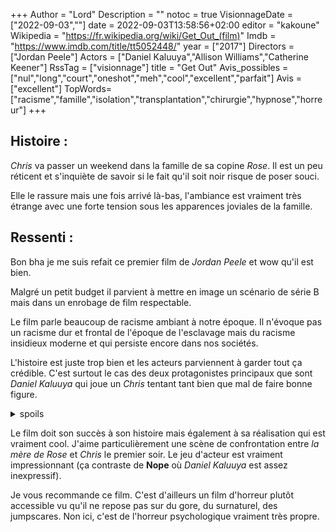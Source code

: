 +++
Author = "Lord"
Description = ""
notoc = true
VisionnageDate = ["2022-09-03",""]
date = 2022-09-03T13:58:56+02:00
editor = "kakoune"
Wikipedia = "https://fr.wikipedia.org/wiki/Get_Out_(film)"
Imdb = "https://www.imdb.com/title/tt5052448/"
year = ["2017"]
Directors = ["Jordan Peele"]
Actors = ["Daniel Kaluuya","Allison Williams","Catherine Keener"]
RssTag = ["visionnage"]
title = "Get Out"
Avis_possibles = ["nul","long","court","oneshot","meh","cool","excellent","parfait"]
Avis = ["excellent"] 
TopWords=["racisme","famille","isolation","transplantation","chirurgie","hypnose","horreur"]
+++
## Histoire :
*Chris* va passer un weekend dans la famille de sa copine *Rose*.
Il est un peu réticent et s'inquiète de savoir si le fait qu'il soit noir risque de poser souci.

Elle le rassure mais une fois arrivé là-bas, l'ambiance est vraiment très étrange avec une forte tension sous les apparences joviales de la famille.

## Ressenti :
Bon bha je me suis refait ce premier film de *Jordan Peele* et wow qu'il est bien.

Malgré un petit budget il parvient à mettre en image un scénario de série B mais dans un enrobage de film respectable.

Le film parle beaucoup de racisme ambiant à notre époque.
Il n'évoque pas un racisme dur et frontal de l'époque de l'esclavage mais du racisme insidieux moderne et qui persiste encore dans nos sociétés.

L'histoire est juste trop bien et les acteurs parviennent à garder tout ça crédible.
C'est surtout le cas des deux protagonistes principaux que sont *Daniel Kaluuya* qui joue un *Chris* tentant tant bien que mal de faire bonne figure.

<details><summary>spoils</summary>

*Rose* interprêtée par *Allison Williams* est vraiment parfaite.
Pendant très longtemps, elle semble réellement aimante et en support de *Chris*.
Lorsqu'elle se révèle le choc est total.
Elle est absolument _détestable_.

La voir sourire et aller dans le sens de *Chris* constamment alors que c'est tout du flan…
Rhaaa qu'elle est forte.

Mais avant cela.
Lorsque tous les invités arrivent et font connaissance avec *Chris* c'est vraiment très malaisant.
Ils sortent tous des clichés racistes alors qu'ils sont en train d'évaluer leur intention d'achat.
Ils sont tout bonnement en train de faire leur marché.

La résolution finale est tellement satisfaisante.
*Chris* parvient à éliminer tous les membres de la famille un par un.
Et à chaque fois c'est un soulagement.

Les retrouvailles avec son pote *Rod* à la toute fin dans la bagnole font bien évidemment plaisir.
Mais c'est surtout très drôle que la première réaction de son pote est un gros "Told Ya !".
*Jordan Peele* n'a pas perdu son humour dans ce film et le rapelle à la toute fin. ^__^

</details>

Le film doit son succès à son histoire mais également à sa réalisation qui est vraiment cool.
J'aime particulièrement une scène de confrontation entre *la mère de Rose* et *Chris* le premier soir.
Le jeu d'acteur est vraiment impressionnant (ça contraste de **Nope** où *Daniel Kaluuya* est assez inexpressif).

Je vous recommande ce film.
C'est d'ailleurs un film d'horreur plutôt accessible vu qu'il ne repose pas sur du gore, du surnaturel, des jumpscares.
Non ici, c'est de l'horreur psychologique vraiment très propre.

